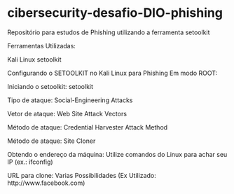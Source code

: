 # cibersecurity-desafio-DIO-phishing
Repositório para estudos de Phishing utilizando a ferramenta setoolkit 

Ferramentas Utilizadas:

Kali Linux
setoolkit


Configurando o SETOOLKIT no Kali Linux para Phishing
Em modo ROOT:
<p>Iniciando o setoolkit: setoolkit 
<p>Tipo de ataque: Social-Engineering Attacks
<p>Vetor de ataque: Web Site Attack Vectors
<p>Método de ataque: Credential Harvester Attack Method 
<p>Método de ataque: Site Cloner
<p>Obtendo o endereço da máquina: Utilize comandos do Linux para achar seu IP (ex.: ifconfig)
<p>URL para clone: Varias Possibilidades (Ex Utilizado: http://www.facebook.com)
